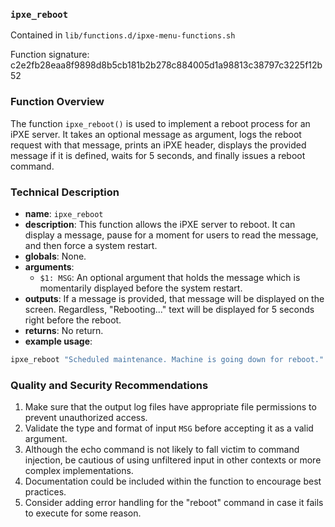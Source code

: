 ### `ipxe_reboot `

Contained in `lib/functions.d/ipxe-menu-functions.sh`

Function signature: c2e2fb28eaa8f9898d8b5cb181b2b278c884005d1a98813c38797c3225f12b52

### Function Overview

The function `ipxe_reboot()` is used to implement a reboot process for an iPXE server. It takes an optional message as argument, logs the reboot request with that message, prints an iPXE header, displays the provided message if it is defined, waits for 5 seconds, and finally issues a reboot command.

### Technical Description

- **name**: `ipxe_reboot`
- **description**: This function allows the iPXE server to reboot. It can display a message, pause for a moment for users to read the message, and then force a system restart.
- **globals**: None.
- **arguments**:
  - `$1: MSG`: An optional argument that holds the message which is momentarily displayed before the system restart.
- **outputs**: If a message is provided, that message will be displayed on the screen. Regardless, "Rebooting..." text will be displayed for 5 seconds right before the reboot.
- **returns**: No return.
- **example usage**:
  
```bash
ipxe_reboot "Scheduled maintenance. Machine is going down for reboot."
```

### Quality and Security Recommendations

1. Make sure that the output log files have appropriate file permissions to prevent unauthorized access.
2. Validate the type and format of input `MSG` before accepting it as a valid argument.
3. Although the echo command is not likely to fall victim to command injection, be cautious of using unfiltered input in other contexts or more complex implementations.
4. Documentation could be included within the function to encourage best practices.
5. Consider adding error handling for the "reboot" command in case it fails to execute for some reason.


